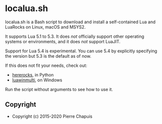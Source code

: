 # localua.sh

localua.sh is a Bash script to download and install a self-contained Lua and
LuaRocks on Linux, macOS and MSYS2.

It supports Lua 5.1 to 5.3. It does *not* officially support other operating
systems or environments, and it does *not* support LuaJIT.

Support for Lua 5.4 is experimental. You can use 5.4 by explicitly
specifying the version but 5.3 is the default as of now.

If this does not fit your needs, check out:

- [hererocks](https://github.com/mpeterv/hererocks), in Python
- [luawinmulti](https://github.com/Tieske/luawinmulti), on Windows

Run the script without arguments to see how to use it.

## Copyright

- Copyright (c) 2015-2020 Pierre Chapuis
